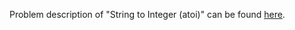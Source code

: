 Problem description of "String to Integer (atoi)" can be found [here](https://leetcode.com/problems/string-to-integer-atoi/).

